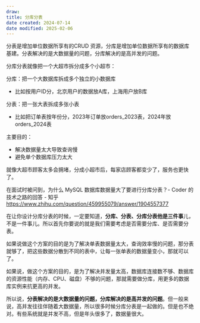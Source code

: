 ```yaml
---
draw:
title: 分库分表
date created: 2024-07-14
date modified: 2025-02-06
---
```


分表是增加单位数据所享有的CRUD 资源，分库是增加单位数据所享有的数据库基建。分表解决的是大数据量的问题，分库解决的是高并发的问题。

分库分表就像把一个大超市拆分成多个小超市：

分库：把一个大数据库拆成多个独立的小数据库

- 比如按用户ID分，北京用户的数据放A库，上海用户放B库

分表：把一张大表拆成多张小表

- 比如把订单表按年份分，2023年订单放orders_2023表，2024年放orders_2024表

主要目的：

- 解决数据量太大导致查询慢
- 避免单个数据库压力太大

就像大超市顾客太多会拥堵，分成小超市后，每家店顾客都变少了，服务也更快了。

在面试时被问到，为什么 MySQL 数据库数据量大了要进行分库分表？- Coder 的技术之路的回答 - 知乎  
https://www.zhihu.com/question/459955079/answer/1904557377

在让你设计分库分表的时候，一定要知道，**分库、分表、分库分表他是三件事**儿，不是一件事儿。所以首先你要说的就是我们需要考虑是否需要分库、是否需要分表。

如果说做这个方案的目的是为了解决单表数据量太大，查询效率慢的问题，那分表就够了，把这些数据分散到不同的表中，让每一张单表的数据量变小，那就可以了。

如果说，做这个方案的目的，是为了解决并发量太高，数据库连接数不够、数据库的资源性能（内存、CPU、磁盘）不够的问题，那就需要做分库，用更多的数据库实例来抗更高的并发。

所以说，**分表解决的是大数据量的问题，分库解决的是高并发的问题**。但一般来说，高并发往往伴随着大数据量，所以很多时候分库分表是一起做的。但是也不绝对。有些系统就是并发不高，但是年头很多了，数据量很大。
